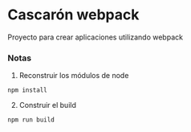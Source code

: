 # Cascarón webpack

Proyecto para crear aplicaciones utilizando webpack

### Notas
1. Reconstruir los módulos de node
```
npm install
```

2. Construir el build

```
npm run build
```
